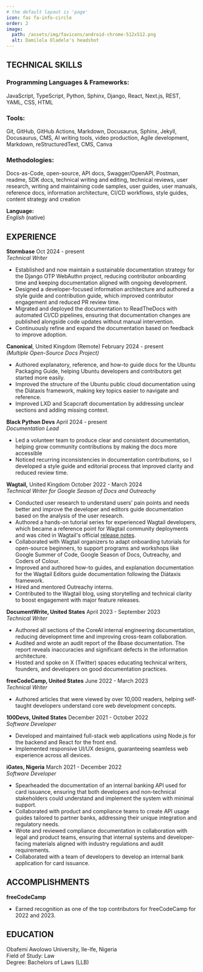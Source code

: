 ```yaml
---
# the default layout is 'page'
icon: fas fa-info-circle
order: 2
image:
  path: /assets/img/favicons/android-chrome-512x512.png
  alt: Damilola Oladele's headshot
---
```


## **TECHNICAL SKILLS**								

### **Programming Languages & Frameworks:**

JavaScript, TypeScript, Python, Sphinx, Django, React, Next.js, REST,  YAML, CSS, HTML

### **Tools:**

Git, GitHub, GitHub Actions, Markdown, Docusaurus, Sphinx, Jekyll, Docusaurus, CMS, AI writing tools, video production, Agile development, Markdown, reStructuredText, CMS, Canva

### **Methodologies:**

Docs-as-Code, open-source, API docs, Swagger/OpenAPI, Postman, readme, SDK docs, technical writing and editing, technical reviews, user research, writing and maintaining code samples, user guides, user manuals, reference docs, information architecture, CI/CD workflows, style guides, content strategy and creation

**Language:**   
*English* (native)

## **EXPERIENCE** 									  
**Stormbase**   	     	                                                                                               Oct 2024 \- present   
*Technical Writer*					

* Established and now maintain a sustainable documentation strategy for the Django OTP WebAuthn project, reducing contributor onboarding time and keeping documentation aligned with ongoing development.
* Designed a developer-focused information architecture and authored a style guide and contribution guide, which improved contributor engagement and reduced PR review time.
* Migrated and deployed the documentation to ReadTheDocs with automated CI/CD pipelines, ensuring that documentation changes are published alongside code updates without manual intervention.
* Continuously refine and expand the documentation based on feedback to improve adoption.


**Canonical**, United Kingdom (Remote)    	     	                                                                             February 2024 \- present   
_(Multiple Open-Source Docs Project)_				

* Authored explanatory, reference, and how-to guide docs for the Ubuntu Packaging Guide, helping Ubuntu developers and contributors get started more easily.
* Improved the structure of the Ubuntu public cloud documentation using the Diátaxis framework, making key topics easier to navigate and reference.
* Improved LXD and Scapcraft documentation by addressing unclear sections and adding missing context.

**Black Python Devs**       	     	                                                                                                    April 2024 \- present   
*Documentation Lead*					

* Led a volunteer team to produce clear and consistent documentation, helping grow community contributions by making the docs more accessible
* Noticed recurring inconsistencies in documentation contributions, so I developed a style guide and editorial process that improved clarity and reduced review time.

**Wagtail,** United Kingdom				                                                          October 2022 \- March 2024  
*Technical Writer for Google Season of Docs and Outreachy*

* Conducted user research to understand users’ pain points and needs better and improve the developer and editors guide documentation based on the analysis of the user research.
* Authored a hands-on tutorial series for experienced Wagtail developers, which became a reference point for Wagtail community deployments and was cited in Wagtail's official [release notes](https://docs.wagtail.org/en/latest/releases/6.0.html#new-developer-tutorial).
* Collaborated with Wagtail organizers to adapt onboarding tutorials for open-source beginners, to support programs and workshops like Google Summer of Code, Google Season of Docs, Outreachy, and Coders of Colour.
* Improved and authored how-to guides, and explanation documentation for the Wagtail Editors guide documentation following the Diátaxis framework.
* Hired and mentored Outreachy interns.
* Contributed to the Wagtail blog, using storytelling and technical clarity to boost engagement with major feature releases.

**DocumentWrite, United States**						                              April 2023 \- September 2023  
*Technical Writer*

* Authored all sections of the CoreAI internal engineering documentation, reducing development time and improving cross-team collaboration.
* Audited and wrote an audit report of the 8base documentation. The report reveals inaccuracies and significant defects in the information architecture.
* Hosted and spoke on X (Twitter) spaces educating technical writers, founders, and developers on good documentation practices.

**freeCodeCamp, United States**						                                       June 2022 \- March 2023  
*Technical Writer*

* Authored articles that were viewed by over 10,000 readers, helping self-taught developers understand core web development concepts.

**100Devs, United States**						                                         December 2021 \- October 2022  
*Software Developer*

* Developed and maintained full-stack web applications using Node.js for the backend and React for the front end.
* Implemented responsive UI/UX designs, guaranteeing seamless web experience across all devices.

**iGates, Nigeria**						                March 2021 \- December 2022  
*Software Developer*

* Spearheaded the documentation of an internal banking API used for card issuance, ensuring that both developers and non-technical stakeholders could understand and implement the system with minimal support.
* Collaborated with product and compliance teams to create API usage guides tailored to partner banks, addressing their unique integration and regulatory needs.
* Wrote and reviewed compliance documentation in collaboration with legal and product teams, ensuring that internal systems and developer-facing materials aligned with industry regulations and audit requirements.
* Collaborated with a team of developers to develop an internal bank application for card issuance.

## **ACCOMPLISHMENTS**						  
**freeCodeCamp**

* Earned recognition as one of the top contributors for freeCodeCamp for 2022 and 2023\.

## **EDUCATION**						  
Obafemi Awolowo University, Ile-Ife, Nigeria  
Field of Study: Law  
Degree: Bachelors of Laws (LLB)
